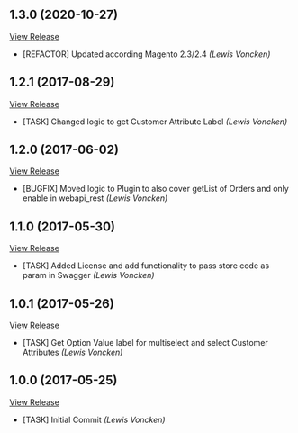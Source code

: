 ## 1.3.0 (2020-10-27)

[View Release](git@github.com:experius/Magento-2-Module-Experius-ApiExtend.git/commits/tag/1.3.0)

*  [REFACTOR] Updated according Magento 2.3/2.4 *(Lewis Voncken)*


## 1.2.1 (2017-08-29)

[View Release](git@github.com:experius/Magento-2-Module-Experius-ApiExtend.git/commits/tag/1.2.1)

*  [TASK] Changed logic to get Customer Attribute Label *(Lewis Voncken)*


## 1.2.0 (2017-06-02)

[View Release](git@github.com:experius/Magento-2-Module-Experius-ApiExtend.git/commits/tag/1.2.0)

*  [BUGFIX] Moved logic to Plugin to also cover getList of Orders and only enable in webapi_rest *(Lewis Voncken)*


## 1.1.0 (2017-05-30)

[View Release](git@github.com:experius/Magento-2-Module-Experius-ApiExtend.git/commits/tag/1.1.0)

*  [TASK] Added License and add functionality to pass store code as param in Swagger *(Lewis Voncken)*


## 1.0.1 (2017-05-26)

[View Release](git@github.com:experius/Magento-2-Module-Experius-ApiExtend.git/commits/tag/1.0.1)

*  [TASK] Get Option Value label for multiselect and select Customer Attributes *(Lewis Voncken)*


## 1.0.0 (2017-05-25)

[View Release](git@github.com:experius/Magento-2-Module-Experius-ApiExtend.git/commits/tag/1.0.0)

*  [TASK] Initial Commit *(Lewis Voncken)*


